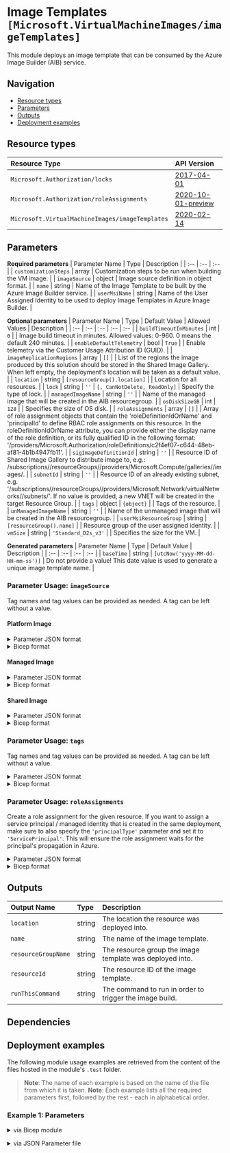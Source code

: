 # Image Templates `[Microsoft.VirtualMachineImages/imageTemplates]`

This module deploys an image template that can be consumed by the Azure Image Builder (AIB) service.

## Navigation

- [Resource types](#Resource-types)
- [Parameters](#Parameters)
- [Outputs](#Outputs)
- [Deployment examples](#Deployment-examples)

## Resource types

| Resource Type | API Version |
| :-- | :-- |
| `Microsoft.Authorization/locks` | [2017-04-01](https://docs.microsoft.com/en-us/azure/templates/Microsoft.Authorization/2017-04-01/locks) |
| `Microsoft.Authorization/roleAssignments` | [2020-10-01-preview](https://docs.microsoft.com/en-us/azure/templates/Microsoft.Authorization/2020-10-01-preview/roleAssignments) |
| `Microsoft.VirtualMachineImages/imageTemplates` | [2020-02-14](https://docs.microsoft.com/en-us/azure/templates/Microsoft.VirtualMachineImages/2020-02-14/imageTemplates) |

## Parameters

**Required parameters**
| Parameter Name | Type | Description |
| :-- | :-- | :-- |
| `customizationSteps` | array | Customization steps to be run when building the VM image. |
| `imageSource` | object | Image source definition in object format. |
| `name` | string | Name of the Image Template to be built by the Azure Image Builder service. |
| `userMsiName` | string | Name of the User Assigned Identity to be used to deploy Image Templates in Azure Image Builder. |

**Optional parameters**
| Parameter Name | Type | Default Value | Allowed Values | Description |
| :-- | :-- | :-- | :-- | :-- |
| `buildTimeoutInMinutes` | int | `0` |  | Image build timeout in minutes. Allowed values: 0-960. 0 means the default 240 minutes. |
| `enableDefaultTelemetry` | bool | `True` |  | Enable telemetry via the Customer Usage Attribution ID (GUID). |
| `imageReplicationRegions` | array | `[]` |  | List of the regions the image produced by this solution should be stored in the Shared Image Gallery. When left empty, the deployment's location will be taken as a default value. |
| `location` | string | `[resourceGroup().location]` |  | Location for all resources. |
| `lock` | string | `''` | `[, CanNotDelete, ReadOnly]` | Specify the type of lock. |
| `managedImageName` | string | `''` |  | Name of the managed image that will be created in the AIB resourcegroup. |
| `osDiskSizeGB` | int | `128` |  | Specifies the size of OS disk. |
| `roleAssignments` | array | `[]` |  | Array of role assignment objects that contain the 'roleDefinitionIdOrName' and 'principalId' to define RBAC role assignments on this resource. In the roleDefinitionIdOrName attribute, you can provide either the display name of the role definition, or its fully qualified ID in the following format: '/providers/Microsoft.Authorization/roleDefinitions/c2f4ef07-c644-48eb-af81-4b1b4947fb11'. |
| `sigImageDefinitionId` | string | `''` |  | Resource ID of Shared Image Gallery to distribute image to, e.g.: /subscriptions/<subscriptionID>/resourceGroups/<SIG resourcegroup>/providers/Microsoft.Compute/galleries/<SIG name>/images/<image definition>. |
| `subnetId` | string | `''` |  | Resource ID of an already existing subnet, e.g. '/subscriptions/<subscriptionId>/resourceGroups/<resourceGroupName>/providers/Microsoft.Network/virtualNetworks/<vnetName>/subnets/<subnetName>'. If no value is provided, a new VNET will be created in the target Resource Group. |
| `tags` | object | `{object}` |  | Tags of the resource. |
| `unManagedImageName` | string | `''` |  | Name of the unmanaged image that will be created in the AIB resourcegroup. |
| `userMsiResourceGroup` | string | `[resourceGroup().name]` |  | Resource group of the user assigned identity. |
| `vmSize` | string | `'Standard_D2s_v3'` |  | Specifies the size for the VM. |

**Generated parameters**
| Parameter Name | Type | Default Value | Description |
| :-- | :-- | :-- | :-- |
| `baseTime` | string | `[utcNow('yyyy-MM-dd-HH-mm-ss')]` | Do not provide a value! This date value is used to generate a unique image template name. |


### Parameter Usage: `imageSource`

Tag names and tag values can be provided as needed. A tag can be left without a value.

#### Platform Image

<details>

<summary>Parameter JSON format</summary>

```json
"source": {
    "type": "PlatformImage",
    "publisher": "MicrosoftWindowsDesktop",
    "offer": "Windows-10",
    "sku": "19h2-evd",
    "version": "latest"
}
```

</details>

<details>

<summary>Bicep format</summary>

```bicep
source: {
    type: 'PlatformImage'
    publisher: 'MicrosoftWindowsDesktop'
    offer: 'Windows-10'
    sku: '19h2-evd'
    version: 'latest'
}
```

</details>
<p>

#### Managed Image

<details>

<summary>Parameter JSON format</summary>

```json
"source": {
    "type": "ManagedImage",
    "imageId": "/subscriptions/<subscriptionId>/resourceGroups/{destinationResourceGroupName}/providers/Microsoft.Compute/images/<imageName>"
}
```

</details>

<details>

<summary>Bicep format</summary>

```bicep
source: {
    type: 'ManagedImage'
    imageId: '/subscriptions/<subscriptionId>/resourceGroups/{destinationResourceGroupName}/providers/Microsoft.Compute/images/<imageName>'
}
```

</details>
<p>

#### Shared Image

<details>

<summary>Parameter JSON format</summary>

```json
"source": {
    "type": "SharedImageVersion",
    "imageVersionID": "/subscriptions/<subscriptionId>/resourceGroups/<resourceGroup>/providers/Microsoft.Compute/galleries/<sharedImageGalleryName>/images/<imageDefinitionName/versions/<imageVersion>"
}
```

</details>

<details>

<summary>Bicep format</summary>

```bicep
source: {
    type: 'SharedImageVersion'
    imageVersionID: '/subscriptions/<subscriptionId>/resourceGroups/<resourceGroup>/providers/Microsoft.Compute/galleries/<sharedImageGalleryName>/images/<imageDefinitionName/versions/<imageVersion>'
}
```

</details>
<p>

### Parameter Usage: `tags`

Tag names and tag values can be provided as needed. A tag can be left without a value.

<details>

<summary>Parameter JSON format</summary>

```json
"tags": {
    "value": {
        "Environment": "Non-Prod",
        "Contact": "test.user@testcompany.com",
        "PurchaseOrder": "1234",
        "CostCenter": "7890",
        "ServiceName": "DeploymentValidation",
        "Role": "DeploymentValidation"
    }
}
```

</details>

<details>

<summary>Bicep format</summary>

```bicep
tags: {
    Environment: 'Non-Prod'
    Contact: 'test.user@testcompany.com'
    PurchaseOrder: '1234'
    CostCenter: '7890'
    ServiceName: 'DeploymentValidation'
    Role: 'DeploymentValidation'
}
```

</details>
<p>

### Parameter Usage: `roleAssignments`

Create a role assignment for the given resource. If you want to assign a service principal / managed identity that is created in the same deployment, make sure to also specify the `'principalType'` parameter and set it to `'ServicePrincipal'`. This will ensure the role assignment waits for the principal's propagation in Azure.

<details>

<summary>Parameter JSON format</summary>

```json
"roleAssignments": {
    "value": [
        {
            "roleDefinitionIdOrName": "Reader",
            "description": "Reader Role Assignment",
            "principalIds": [
                "12345678-1234-1234-1234-123456789012", // object 1
                "78945612-1234-1234-1234-123456789012" // object 2
            ]
        },
        {
            "roleDefinitionIdOrName": "/providers/Microsoft.Authorization/roleDefinitions/c2f4ef07-c644-48eb-af81-4b1b4947fb11",
            "principalIds": [
                "12345678-1234-1234-1234-123456789012" // object 1
            ],
            "principalType": "ServicePrincipal"
        }
    ]
}
```

</details>

<details>

<summary>Bicep format</summary>

```bicep
roleAssignments: [
    {
        roleDefinitionIdOrName: 'Reader'
        description: 'Reader Role Assignment'
        principalIds: [
            '12345678-1234-1234-1234-123456789012' // object 1
            '78945612-1234-1234-1234-123456789012' // object 2
        ]
    }
    {
        roleDefinitionIdOrName: '/providers/Microsoft.Authorization/roleDefinitions/c2f4ef07-c644-48eb-af81-4b1b4947fb11'
        principalIds: [
            '12345678-1234-1234-1234-123456789012' // object 1
        ]
        principalType: 'ServicePrincipal'
    }
]
```

</details>
<p>

## Outputs

| Output Name | Type | Description |
| :-- | :-- | :-- |
| `location` | string | The location the resource was deployed into. |
| `name` | string | The name of the image template. |
| `resourceGroupName` | string | The resource group the image template was deployed into. |
| `resourceId` | string | The resource ID of the image template. |
| `runThisCommand` | string | The command to run in order to trigger the image build. |

## Dependencies

## Deployment examples

The following module usage examples are retrieved from the content of the files hosted in the module's `.test` folder.
   >**Note**: The name of each example is based on the name of the file from which it is taken.
   >**Note**: Each example lists all the required parameters first, followed by the rest - each in alphabetical order.

<h3>Example 1: Parameters</h3>

<details>

<summary>via Bicep module</summary>

```bicep
module imageTemplates './Microsoft.VirtualMachineImages/imageTemplates/deploy.bicep' = {
  name: '${uniqueString(deployment().name)}-imageTemplates'
  params: {
    // Required parameters
    customizationSteps: [
      {
        restartTimeout: '30m'
        type: 'WindowsRestart'
      }
    ]
    imageSource: {
      offer: 'Windows-10'
      publisher: 'MicrosoftWindowsDesktop'
      sku: '19h2-evd'
      type: 'PlatformImage'
      version: 'latest'
    }
    name: '<<namePrefix>>-az-imgt-x-001'
    userMsiName: 'adp-<<namePrefix>>-az-msi-x-001'
    // Non-required parameters
    buildTimeoutInMinutes: 0
    imageReplicationRegions: []
    lock: 'CanNotDelete'
    managedImageName: '<<namePrefix>>-az-mi-x-001'
    osDiskSizeGB: 127
    roleAssignments: [
      {
        principalIds: [
          '<<deploymentSpId>>'
        ]
        roleDefinitionIdOrName: 'Reader'
      }
    ]
    sigImageDefinitionId: '/subscriptions/<<subscriptionId>>/resourceGroups/validation-rg/providers/Microsoft.Compute/galleries/adp<<namePrefix>>azsigweux001/images/adp-<<namePrefix>>-az-imgd-x-001'
    subnetId: ''
    unManagedImageName: '<<namePrefix>>-az-umi-x-001'
    userMsiResourceGroup: 'validation-rg'
    vmSize: 'Standard_D2s_v3'
  }
}
```

</details>
<p>

<details>

<summary>via JSON Parameter file</summary>

```json
{
  "$schema": "https://schema.management.azure.com/schemas/2019-04-01/deploymentParameters.json#",
  "contentVersion": "1.0.0.0",
  "parameters": {
    // Required parameters
    "customizationSteps": {
      "value": [
        {
          "restartTimeout": "30m",
          "type": "WindowsRestart"
        }
      ]
    },
    "imageSource": {
      "value": {
        "offer": "Windows-10",
        "publisher": "MicrosoftWindowsDesktop",
        "sku": "19h2-evd",
        "type": "PlatformImage",
        "version": "latest"
      }
    },
    "name": {
      "value": "<<namePrefix>>-az-imgt-x-001"
    },
    "userMsiName": {
      "value": "adp-<<namePrefix>>-az-msi-x-001"
    },
    // Non-required parameters
    "buildTimeoutInMinutes": {
      "value": 0
    },
    "imageReplicationRegions": {
      "value": []
    },
    "lock": {
      "value": "CanNotDelete"
    },
    "managedImageName": {
      "value": "<<namePrefix>>-az-mi-x-001"
    },
    "osDiskSizeGB": {
      "value": 127
    },
    "roleAssignments": {
      "value": [
        {
          "principalIds": [
            "<<deploymentSpId>>"
          ],
          "roleDefinitionIdOrName": "Reader"
        }
      ]
    },
    "sigImageDefinitionId": {
      "value": "/subscriptions/<<subscriptionId>>/resourceGroups/validation-rg/providers/Microsoft.Compute/galleries/adp<<namePrefix>>azsigweux001/images/adp-<<namePrefix>>-az-imgd-x-001"
    },
    "subnetId": {
      "value": ""
    },
    "unManagedImageName": {
      "value": "<<namePrefix>>-az-umi-x-001"
    },
    "userMsiResourceGroup": {
      "value": "validation-rg"
    },
    "vmSize": {
      "value": "Standard_D2s_v3"
    }
  }
}
```

</details>
<p>
